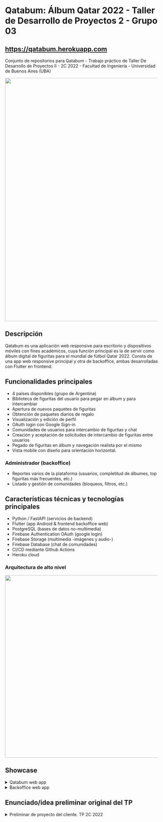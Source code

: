 # Qatabum: Álbum Qatar 2022 - Taller de Desarrollo de Proyectos 2 - Grupo 03

## https://qatabum.herokuapp.com

Conjunto de repositorios para Qatabum - Trabajo práctico de Taller De Desarrollo de Proyectos II - 2C 2022 - Facultad de Ingeniería - Universidad de Buenos Aires (UBA)

<img src="https://github.com/Taller-De-Desarrollo-de-Proyectos-2/.github/assets/6344343/c1435b3a-c93c-4686-9a6a-00204295202c" width="800"></img>

## Descripción

Qatabum es una aplicación web responsive para escritorio y dispositivos móviles con fines académicos, cuya función principal es la de servir como álbum digital de figuritas para el mundial de fútbol Qatar 2022. Consta de una app web responsive principal y otra de backoffice, ambas desarrolladas con Flutter en frontend.

## Funcionalidades principales
- 4 países disponibles (grupo de Argentina)
- Biblioteca de figuritas del usuario para pegar en álbum y para intercambiar
- Apertura de nuevos paquetes de figuritas
- Obtención de paquetes diarios de regalo
- Visualización y edición de perfil
- OAuth login con Google Sign-in 
- Comunidades de usuarios para intercambio de figuritas y chat
- Creación y aceptación de solicitudes de intercambio de figuritas entre usuarios
- Pegado de figuritas en álbum y navegación realista por el mismo
- Vista mobile con diseño para orientación horizontal.

### Administrador (backoffice)
- Reportes varios de la plataforma (usuarios, completitud de álbumes, top figuritas más frecuentes, etc.)
- Listado y gestión de comunidades (bloqueos, filtros, etc.)

## Características técnicas y tecnologías principales

- Python / FastAPI (servicios de backend)
- Flutter (app Android & frontend backoffice web)
- PostgreSQL (bases de datos no-multimedia)
- Firebase Authentication OAuth (google login)
- Firebase Storage (multimedia -imágenes y audio-)
- Firebase Database (chat de comunidades)
- CI/CD mediante Github Actions
- Heroku cloud

### Arquitectura de alto nivel

<img src="https://github.com/Taller-De-Desarrollo-de-Proyectos-2/.github/assets/6344343/e1572f3f-3703-466d-8282-d1c583ffea45" width="600"></img>

## Showcase

<details>
  <summary>Qatabum web app</summary>
  <img src="https://github.com/Taller-De-Desarrollo-de-Proyectos-2/.github/assets/6344343/2cfa70d7-c4f6-4d32-a991-fa68d000877f" width="900"></img>
  <img src="https://github.com/Taller-De-Desarrollo-de-Proyectos-2/.github/assets/6344343/cf6140a1-7a69-4dff-a790-a2a6b5bf9577" width="900"></img>
  <img src="https://github.com/Taller-De-Desarrollo-de-Proyectos-2/.github/assets/6344343/2523b3ca-7950-4895-8ffd-2804c119809c" width="900"></img>
  <img src="https://github.com/Taller-De-Desarrollo-de-Proyectos-2/.github/assets/6344343/c6959f47-5981-4a43-a05e-93492b3ff649" width="900"></img>
  <img src="https://github.com/Taller-De-Desarrollo-de-Proyectos-2/.github/assets/6344343/25996442-95fe-46fd-9255-8a637be57648" width="900"></img>
  <img src="https://github.com/Taller-De-Desarrollo-de-Proyectos-2/.github/assets/6344343/46c4ecf1-fe10-4b81-9bdb-4abc26191895" width="900"></img>

</details>

<details>
  <summary>Backoffice web app</summary>
</details>

## Enunciado/idea preliminar original del TP

<details>
  <summary>Preliminar de proyecto del cliente. TP 2C 2022</summary>

> ## Trabajo Práctico 75.47 – Taller de desarrollo de proyectos 2 - FIUBA – 2do cuat. 2022

> ### Álbum de figuritas Qatar 2022

> El grupo de inversores digitales MAMOAL contrató a nuestra empresa para desarrollar y entregar al fin de este cuatrimestre la versión MVP del álbum de figuritas digitales para el mundial de Qatar 2022. A futuro se espera poder expandir el mismo a diferentes campeonatos de diversos países con versiones más completas. 

> El equipo de producto detectó que los siguientes puntos deberían formar parte de ese entregable:

> Para ingresar se requerirá un acceso con Facebook/Twitter/Google válido. Luego ingresará en la home donde se puede acceder a secciones principales como: Ver el álbum, Mis figus, Paquetes, Perfil, Comunidad, etc.

> La sección Perfil permite establecer: nombre, email, fecha de nacimiento, país e idioma además del alias y países favoritos. Tener el perfil completo da como beneficio la recepción de 3 paquetes de figuritas gratis. Además en el perfil se deberá visualizar el porcentaje de álbum completo,  la cantidad de figuritas coleccionadas y la cantidad de intercambios realizados.

> Hasta no tener completado el perfil no se podrá intercambiar figuritas ni pertenecer a una comunidad. La cantidad de intercambios una vez habilitados es de un máximo de 3 por día.

> Con respecto a los Paquetes, por día se puede solicitar dos gratis. Si no se ingresa a la plataforma ese día, se pierden. Adicionalmente cada día se podrán comprar hasta 5 paquetes adicionales.

> Al abrir el paquete se mostrarán las 5 figuritas que contiene el paquete. Se destacarán las figuritas que el usuario no posee y se puede ir al álbum para proceder a pegarlas. 
> Al terminarse los sobres y la posibilidad de comprar más deberá mostrar una cuenta regresiva hasta la hora en que pueda quedar habilitado para solicitar nuevos paquetes.

> En la sección Mis figus, el usuario almacena las figuritas que posee y puede seleccionarlas para pegarlas en el álbum.  Se pega haciendo click en la figurita, se abre el álbum en la posición donde hay que pegarlo y haciendo click en dicha posición se pega la misma con una animación. Las otras figuritas se pueden poner en la fila de repetidas.
> Las figuritas repetidas se pueden intercambiar en alguna de las comunidades a las que pertenece el usuario

> El usuario se puede unir a una comunidad de hasta 10 amigos, o crear una nueva. Para unirse a una comunidad existente debe contar con la clave de acceso. Para crear una comunidad nueva lo debe hacer con nombre único, una clave y una descripción. 
> El usuario podrá pertenecer hasta en 10 comunidades.

> Para la primera versión se espera que el álbum esté en condiciones de salir a producción con los países de la zona de Argentina. 
> Se deberá alentar a los usuarios a compartir su álbum en las redes sociales con una invitación a jugar. Cada usuario referido tendrá un paquete de premios.

> ### Backoffice administrativo:

> Deberá existir un backoffice administrativo que permita a un operador disponer de:

> #### Un administrador de figuritas:

> Se podrá administrar número, imagen y ponderación para ver con qué frecuencia aparecerá. 
> - Ponderación: de 1 más fácil a 5 la más difícil.

> #### Armar paquetes:

> Cada 10 paquetes que se arman debe aparecer:
> - 1 → ponderación 5
> - 2 → ponderación 1
> - 2 → ponderación entre 2 y 4
> Entre los 10 otros paquetes deben aparecer:
> - 5 → entre ponderación 1 y 3

> #### Gestión de comunidades:

> Se podrán observar las comunidades existentes y podrán bloquear/activar las mismas. Si se bloquea deberá aparecer un mensaje a los integrantes del mismo.

> #### Reportes:

> Reporte de usuarios registrados.
> Reportes de paquetes entregados y vendidos
> Otros reportes

</details>
